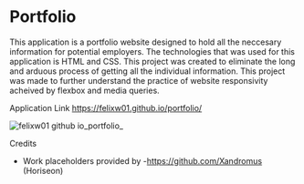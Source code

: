 # Portfolio
This application is a portfolio website designed to hold all the neccesary information for potential employers. The technologies that was used for this application is HTML and CSS. This project was created to eliminate the long and arduous process of getting all the individual information. This project was made to further understand the practice of website responsivity acheived by flexbox and media queries.

Application Link
https://felixw01.github.io/portfolio/

![felixw01 github io_portfolio_](https://user-images.githubusercontent.com/90164142/236359816-0df74a2a-84fa-42e1-8afd-68244027b1ad.png)


Credits
- Work placeholders provided by -https://github.com/Xandromus (Horiseon)
